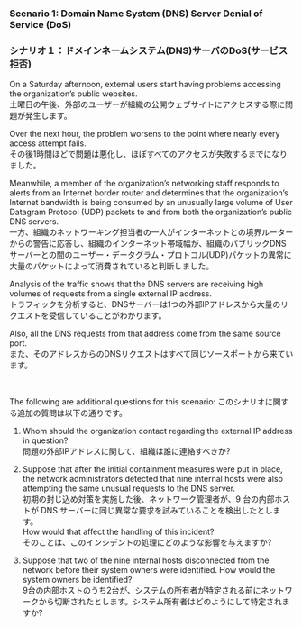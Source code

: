### Scenario 1: Domain Name System (DNS) Server Denial of Service (DoS) 
### シナリオ１：ドメインネームシステム(DNS)サーバのDoS(サービス拒否) 

On a Saturday afternoon, external users start having problems accessing the organization’s public websites.  
土曜日の午後、外部のユーザーが組織の公開ウェブサイトにアクセスする際に問題が発生します。

Over the next hour, the problem worsens to the point where nearly every access attempt fails.  
その後1時間ほどで問題は悪化し、ほぼすべてのアクセスが失敗するまでになりました。 

Meanwhile, a member of the organization’s networking staff responds to alerts from an Internet border router and determines that the organization’s Internet bandwidth is being consumed by an unusually large volume of User Datagram Protocol (UDP) packets to and from both the organization’s public DNS servers.  
一方、組織のネットワーキング担当者の一人がインターネットとの境界ルーターからの警告に応答し、組織のインターネット帯域幅が、組織のパブリックDNSサーバーとの間のユーザー・データグラム・プロトコル(UDP)パケットの異常に大量のパケットによって消費されていると判断しました。 

Analysis of the traffic shows that the DNS servers are receiving high volumes of requests from a single external IP address.  
トラフィックを分析すると、DNSサーバーは1つの外部IPアドレスから大量のリクエストを受信していることがわかります。

Also, all the DNS requests from that address come from the same source port.  
また、そのアドレスからのDNSリクエストはすべて同じソースポートから来ています。 

<br/>

The following are additional questions for this scenario: 
このシナリオに関する追加の質問は以下の通りです。


1. Whom should the organization contact regarding the external IP address in question?  
問題の外部IPアドレスに関して、組織は誰に連絡すべきか? 

2. Suppose that after the initial containment measures were put in place, the network administrators detected that nine internal hosts were also attempting the same unusual requests to the DNS server.  
 初期の封じ込め対策を実施した後、ネットワーク管理者が、9 台の内部ホストが DNS サーバーに同じ異常な要求を試みていることを検出したとします。  
 How would that affect the handling of this incident?  
 そのことは、このインシデントの処理にどのような影響を与えますか?  


3. Suppose that two of the nine internal hosts disconnected from the network before their system owners were identified. How would the system owners be identified?  
 9台の内部ホストのうち2台が、システムの所有者が特定される前にネットワークから切断されたとします。システム所有者はどのようにして特定されますか? 
